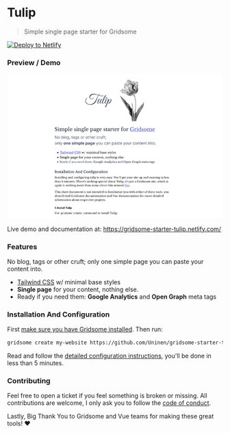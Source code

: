 # Tulip

> Simple single page starter for Gridsome

[![Deploy to Netlify](https://www.netlify.com/img/deploy/button.svg)](https://app.netlify.com/start/deploy?repository=https://github.com/Uninen/gridsome-starter-tulip)

### Preview / Demo

![Tulip starter for Gridsome preview](./static/img/screenshot-0.1.0.png)

Live demo and documentation at: https://gridsome-starter-tulip.netlify.com/

### Features

No blog, tags or other cruft; only one simple page you can paste your content into.

- [Tailwind CSS](https://tailwindcss.com) w/ minimal base styles
- **Single page** for your content, nothing else.
- Ready if you need them: **Google Analytics** and **Open Graph** meta tags

### Installation And Configuration

First [make sure you have Gridsome installed](https://gridsome.org/docs/#how-to-install). Then run:

```sh
gridsome create my-website https://github.com/Uninen/gridsome-starter-tulip.git
```

Read and follow the [detailed configuration instructions](https://tailwindcss.com/docs/line-height), you'll be done in less than 5 minutes.

### Contributing

Feel free to open a ticket if you feel something is broken or missing. All contributions are welcome, I only ask you to follow the [code of conduct](./CODE_OF_CONDUCT.md).

Lastly, Big Thank You to Gridsome and Vue teams for making these great tools! ❤️
